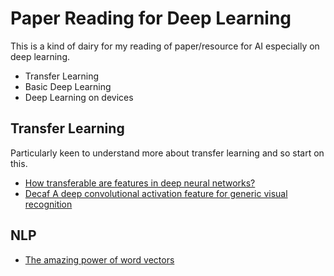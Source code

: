 Paper Reading for Deep Learning
=======

This is a kind of dairy for my reading of paper/resource for AI especially on deep learning.

  * Transfer Learning
  * Basic Deep Learning
  * Deep Learning on devices

## Transfer Learning

   Particularly keen to understand more about transfer learning and so start on this.
   
 * [How transferable are features in deep neural networks?](5347-how-transferable-are-features-in-deep-neural-networks.pdf)
* [Decaf A deep convolutional activation feature for generic visual recognition](deep-convolutional-activation-feature-for-generic-visual-recognition.pdf)

## NLP

* [The amazing power of word vectors](https://blog.acolyer.org/2016/04/21/the-amazing-power-of-word-vectors/)

